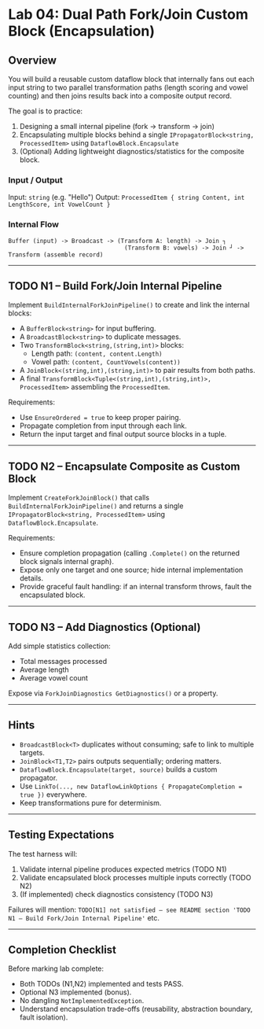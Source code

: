 # Lab 04: Dual Path Fork/Join Custom Block (Encapsulation)

## Overview
You will build a reusable custom dataflow block that internally fans out each input string to two parallel transformation paths (length scoring and vowel counting) and then joins results back into a composite output record.

The goal is to practice: 
1. Designing a small internal pipeline (fork -> transform -> join)
2. Encapsulating multiple blocks behind a single `IPropagatorBlock<string, ProcessedItem>` using `DataflowBlock.Encapsulate`
3. (Optional) Adding lightweight diagnostics/statistics for the composite block.

### Input / Output
Input: `string` (e.g. "Hello")
Output: `ProcessedItem { string Content, int LengthScore, int VowelCount }`

### Internal Flow
```
Buffer (input) -> Broadcast -> (Transform A: length) -> Join ┐
                                 (Transform B: vowels) -> Join ┘ -> Transform (assemble record)
```

---
## TODO N1 – Build Fork/Join Internal Pipeline
Implement `BuildInternalForkJoinPipeline()` to create and link the internal blocks:
- A `BufferBlock<string>` for input buffering.
- A `BroadcastBlock<string>` to duplicate messages.
- Two `TransformBlock<string,(string,int)>` blocks:
  - Length path: `(content, content.Length)`
  - Vowel path:  `(content, CountVowels(content))`
- A `JoinBlock<(string,int),(string,int)>` to pair results from both paths.
- A final `TransformBlock<Tuple<(string,int),(string,int)>, ProcessedItem>` assembling the `ProcessedItem`.

Requirements:
- Use `EnsureOrdered = true` to keep proper pairing.
- Propagate completion from input through each link.
- Return the input target and final output source blocks in a tuple.

---
## TODO N2 – Encapsulate Composite as Custom Block
Implement `CreateForkJoinBlock()` that calls `BuildInternalForkJoinPipeline()` and returns a single `IPropagatorBlock<string, ProcessedItem>` using `DataflowBlock.Encapsulate`.

Requirements:
- Ensure completion propagation (calling `.Complete()` on the returned block signals internal graph).
- Expose only one target and one source; hide internal implementation details.
- Provide graceful fault handling: if an internal transform throws, fault the encapsulated block.

---
## TODO N3 – Add Diagnostics (Optional)
Add simple statistics collection:
- Total messages processed
- Average length
- Average vowel count

Expose via `ForkJoinDiagnostics GetDiagnostics()` or a property.

---
## Hints
- `BroadcastBlock<T>` duplicates without consuming; safe to link to multiple targets.
- `JoinBlock<T1,T2>` pairs outputs sequentially; ordering matters.
- `DataflowBlock.Encapsulate(target, source)` builds a custom propagator.
- Use `LinkTo(..., new DataflowLinkOptions { PropagateCompletion = true })` everywhere.
- Keep transformations pure for determinism.

---
## Testing Expectations
The test harness will:
1. Validate internal pipeline produces expected metrics (TODO N1)
2. Validate encapsulated block processes multiple inputs correctly (TODO N2)
3. (If implemented) check diagnostics consistency (TODO N3)

Failures will mention: `TODO[N1] not satisfied – see README section 'TODO N1 – Build Fork/Join Internal Pipeline'` etc.

---
## Completion Checklist
Before marking lab complete:
- Both TODOs (N1,N2) implemented and tests PASS.
- Optional N3 implemented (bonus).
- No dangling `NotImplementedException`.
- Understand encapsulation trade-offs (reusability, abstraction boundary, fault isolation).
